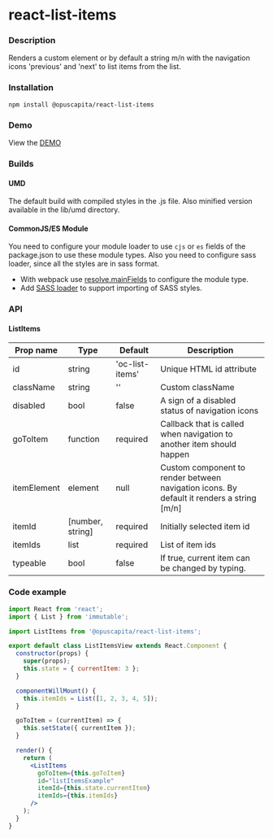 # react-list-items

### Description
Renders a custom element or by default a string m/n with the navigation icons 'previous' and 'next' to list items from the list.

### Installation
```
npm install @opuscapita/react-list-items
```

### Demo
View the [DEMO](https://opuscapita.github.io/react-list-items)

### Builds
#### UMD
The default build with compiled styles in the .js file. Also minified version available in the lib/umd directory.
#### CommonJS/ES Module
You need to configure your module loader to use `cjs` or `es` fields of the package.json to use these module types.
Also you need to configure sass loader, since all the styles are in sass format.
* With webpack use [resolve.mainFields](https://webpack.js.org/configuration/resolve/#resolve-mainfields) to configure the module type.
* Add [SASS loader](https://github.com/webpack-contrib/sass-loader) to support importing of SASS styles.

### API

#### ListItems
| Prop name   | Type             | Default         | Description                                                                               |
| ----------- | ---------------- | --------------- | ----------------------------------------------------------------------------------------- |
| id          | string           | 'oc-list-items' | Unique HTML id attribute                                                                  |
| className   | string           | ''              | Custom className                                                                          |
| disabled    | bool             | false           | A sign of a disabled status of navigation icons                                           |
| goToItem    | function         | required        | Callback that is called when navigation to another item should happen                     |
| itemElement | element          | null            | Custom component to render between navigation icons. By default it renders a string [m/n] |
| itemId      | [number, string] | required        | Initially selected item id                                                                |
| itemIds     | list             | required        | List of item ids                                                                          |
| typeable    | bool             | false           | If true, current item can be changed by typing.                                           |

### Code example
```jsx
import React from 'react';
import { List } from 'immutable';

import ListItems from '@opuscapita/react-list-items';

export default class ListItemsView extends React.Component {
  constructor(props) {
    super(props);
    this.state = { currentItem: 3 };
  }

  componentWillMount() {
    this.itemIds = List([1, 2, 3, 4, 5]);
  }

  goToItem = (currentItem) => {
    this.setState({ currentItem });
  }

  render() {
    return (
      <ListItems
        goToItem={this.goToItem}
        id="listItemsExample"
        itemId={this.state.currentItem}
        itemIds={this.itemIds}
      />
    );
  }
}
```
